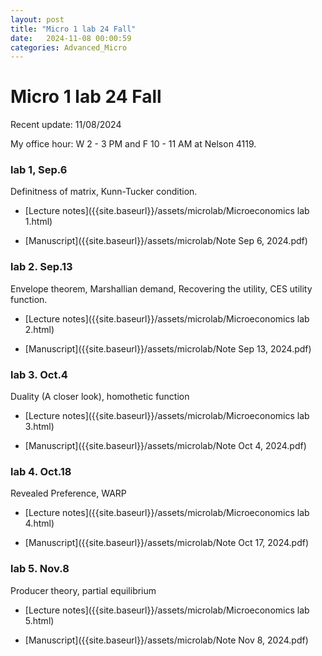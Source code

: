 ```yaml
---
layout: post
title: "Micro 1 lab 24 Fall"
date:   2024-11-08 00:00:59
categories: Advanced_Micro
---
```


# Micro 1 lab 24 Fall

Recent update: 11/08/2024

My office hour: W 2 - 3 PM and F 10 - 11 AM at Nelson 4119. 

### lab 1, Sep.6 

Definitness of matrix, Kunn-Tucker condition.

- [Lecture notes]({{site.baseurl}}/assets/microlab/Microeconomics lab 1.html)

- [Manuscript]({{site.baseurl}}/assets/microlab/Note Sep 6, 2024.pdf)

### lab 2. Sep.13

Envelope theorem, Marshallian demand, Recovering the utility, CES utility function.

- [Lecture notes]({{site.baseurl}}/assets/microlab/Microeconomics lab 2.html)

- [Manuscript]({{site.baseurl}}/assets/microlab/Note Sep 13, 2024.pdf)

### lab 3. Oct.4

Duality (A closer look), homothetic function

- [Lecture notes]({{site.baseurl}}/assets/microlab/Microeconomics lab 3.html)

- [Manuscript]({{site.baseurl}}/assets/microlab/Note Oct 4, 2024.pdf)

  
### lab 4. Oct.18

Revealed Preference, WARP 

- [Lecture notes]({{site.baseurl}}/assets/microlab/Microeconomics lab 4.html)

- [Manuscript]({{site.baseurl}}/assets/microlab/Note Oct 17, 2024.pdf)


### lab 5. Nov.8

Producer theory, partial equilibrium

- [Lecture notes]({{site.baseurl}}/assets/microlab/Microeconomics lab 5.html)

- [Manuscript]({{site.baseurl}}/assets/microlab/Note Nov 8, 2024.pdf)
